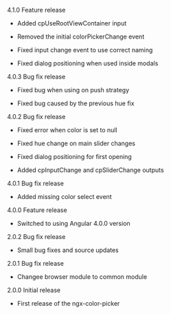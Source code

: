 4.1.0 Feature release

  - Added cpUseRootViewContainer input

  - Removed the initial colorPickerChange event

  - Fixed input change event to use correct naming

  - Fixed dialog positioning when used inside modals

4.0.3 Bug fix release

  - Fixed bug when using on push strategy

  - Fixed bug caused by the previous hue fix

4.0.2 Bug fix release

  - Fixed error when color is set to null

  - Fixed hue change on main slider changes

  - Fixed dialog positioning for first opening

  - Added cpInputChange and cpSliderChange outputs

4.0.1 Bug fix release

  - Added missing color select event

4.0.0 Feature release

  - Switched to using Angular 4.0.0 version

2.0.2 Bug fix release

  - Small bug fixes and source updates

2.0.1 Bug fix release

  - Changee browser module to common module

2.0.0 Initial release

  - First release of the ngx-color-picker
